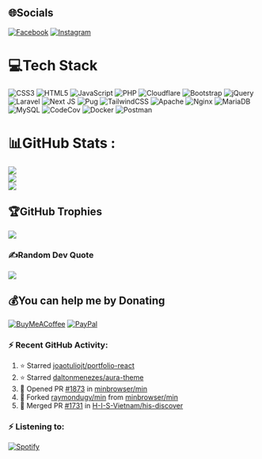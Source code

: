 
## 🌐Socials
[![Facebook](https://img.shields.io/badge/Facebook-%231877F2.svg?logo=Facebook&logoColor=white)](https://facebook.com/bonjourimcam) [![Instagram](https://img.shields.io/badge/Instagram-%23E4405F.svg?logo=Instagram&logoColor=white)](https://instagram.com/bonjourimcam) 

# 💻Tech Stack
![CSS3](https://img.shields.io/badge/css3-%231572B6.svg?style=for-the-badge&logo=css3&logoColor=white) ![HTML5](https://img.shields.io/badge/html5-%23E34F26.svg?style=for-the-badge&logo=html5&logoColor=white) ![JavaScript](https://img.shields.io/badge/javascript-%23323330.svg?style=for-the-badge&logo=javascript&logoColor=%23F7DF1E) ![PHP](https://img.shields.io/badge/php-%23777BB4.svg?style=for-the-badge&logo=php&logoColor=white) ![Cloudflare](https://img.shields.io/badge/Cloudflare-F38020?style=for-the-badge&logo=Cloudflare&logoColor=white) ![Bootstrap](https://img.shields.io/badge/bootstrap-%23563D7C.svg?style=for-the-badge&logo=bootstrap&logoColor=white) ![jQuery](https://img.shields.io/badge/jquery-%230769AD.svg?style=for-the-badge&logo=jquery&logoColor=white) ![Laravel](https://img.shields.io/badge/laravel-%23FF2D20.svg?style=for-the-badge&logo=laravel&logoColor=white) ![Next JS](https://img.shields.io/badge/Next-black?style=for-the-badge&logo=next.js&logoColor=white) ![Pug](https://img.shields.io/badge/Pug-FFF?style=for-the-badge&logo=pug&logoColor=A86454) ![TailwindCSS](https://img.shields.io/badge/tailwindcss-%2338B2AC.svg?style=for-the-badge&logo=tailwind-css&logoColor=white) ![Apache](https://img.shields.io/badge/apache-%23D42029.svg?style=for-the-badge&logo=apache&logoColor=white) ![Nginx](https://img.shields.io/badge/nginx-%23009639.svg?style=for-the-badge&logo=nginx&logoColor=white) ![MariaDB](https://img.shields.io/badge/MariaDB-003545?style=for-the-badge&logo=mariadb&logoColor=white) ![MySQL](https://img.shields.io/badge/mysql-%2300f.svg?style=for-the-badge&logo=mysql&logoColor=white) ![CodeCov](https://img.shields.io/badge/codecov-%23ff0077.svg?style=for-the-badge&logo=codecov&logoColor=white) ![Docker](https://img.shields.io/badge/docker-%230db7ed.svg?style=for-the-badge&logo=docker&logoColor=white) ![Postman](https://img.shields.io/badge/Postman-FF6C37?style=for-the-badge&logo=postman&logoColor=white)
# 📊GitHub Stats :
![](https://github-readme-stats.vercel.app/api?username=raymondugv&theme=jolly&hide_border=true&include_all_commits=true&count_private=true)<br/>
![](https://github-readme-streak-stats.herokuapp.com/?user=raymondugv&theme=jolly&hide_border=true)<br/>
![](https://github-readme-stats.vercel.app/api/top-langs/?username=raymondugv&theme=jolly&hide_border=true&include_all_commits=true&count_private=true&layout=compact)

## 🏆GitHub Trophies
![](https://github-profile-trophy.vercel.app/?username=raymondugv&theme=discord&no-frame=true&no-bg=false&margin-w=4)

### ✍️Random Dev Quote
![](https://quotes-github-readme.vercel.app/api?type=horizontal&theme=dark)

  ## 💰You can help me by Donating
  [![BuyMeACoffee](https://img.shields.io/badge/Buy%20Me%20a%20Coffee-ffdd00?style=for-the-badge&logo=buy-me-a-coffee&logoColor=black)](https://buymeacoffee.com/williamlee) [![PayPal](https://img.shields.io/badge/PayPal-00457C?style=for-the-badge&logo=paypal&logoColor=white)](https://paypal.me/bonjourimcam) 

  <!-- Proudly created with GPRM ( https://gprm.itsvg.in ) -->
  


### :zap: Recent GitHub Activity:
<!--RECENT_ACTIVITY:start-->
1. ⭐ Starred [joaotuliojt/portfolio-react](https://github.com/joaotuliojt/portfolio-react)
2. ⭐ Starred [daltonmenezes/aura-theme](https://github.com/daltonmenezes/aura-theme)
3. 💪 Opened PR [#1873](https://github.com/minbrowser/min/pull/1873) in [minbrowser/min](https://github.com/minbrowser/min)
4. 🔱 Forked [raymondugv/min](https://github.com/raymondugv/min) from [minbrowser/min](https://github.com/minbrowser/min)
5. 🎉 Merged PR [#1731](https://github.com/H-I-S-Vietnam/his-discover/pull/1731) in [H-I-S-Vietnam/his-discover](https://github.com/H-I-S-Vietnam/his-discover)
<!--RECENT_ACTIVITY:end-->

<!--START_SECTION:waka-->
<!--END_SECTION:waka-->

### :zap: Listening to:
[![Spotify](https://spotify-kkul5rrlg-raymondugv.vercel.app/api/spotify)](https://open.spotify.com/user/21r7ft4zml7mmteik72lonexq)
